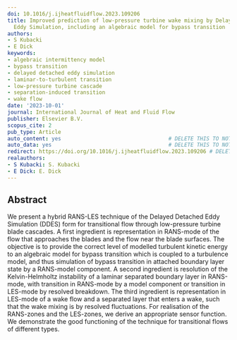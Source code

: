 ```yaml
---
doi: 10.1016/j.ijheatfluidflow.2023.109206
title: Improved prediction of low-pressure turbine wake mixing by Delayed Detached
  Eddy Simulation, including an algebraic model for bypass transition
authors:
- S Kubacki
- E Dick
keywords:
- algebraic intermittency model
- bypass transition
- delayed detached eddy simulation
- laminar-to-turbulent transition
- low-pressure turbine cascade
- separation-induced transition
- wake flow
date: '2023-10-01'
journal: International Journal of Heat and Fluid Flow
publisher: Elsevier B.V.
scopus_cite: 2
pub_type: Article
auto_content: yes                                  # DELETE THIS TO NOT AUTO GENERATE CONTENT
auto_data: yes                                     # DELETE THIS TO NOT AUTO GENERATE METADATA
redirect: https://doi.org/10.1016/j.ijheatfluidflow.2023.109206 # DELETE THIS TO NOT REDIRECT
realauthors:
- S Kubacki: S. Kubacki
- E Dick: E. Dick
---
```



## Abstract
We present a hybrid RANS-LES technique of the Delayed Detached Eddy Simulation (DDES) form for transitional flow through low-pressure turbine blade cascades. A first ingredient is representation in RANS-mode of the flow that approaches the blades and the flow near the blade surfaces. The objective is to provide the correct level of modelled turbulent kinetic energy to an algebraic model for bypass transition which is coupled to a turbulence model, and thus simulation of bypass transition in attached boundary layer state by a RANS-model component. A second ingredient is resolution of the Kelvin-Helmholtz instability of a laminar separated boundary layer in RANS-mode, with transition in RANS-mode by a model component or transition in LES-mode by resolved breakdown. The third ingredient is representation in LES-mode of a wake flow and a separated layer that enters a wake, such that the wake mixing is by resolved fluctuations. For realisation of the RANS-zones and the LES-zones, we derive an appropriate sensor function. We demonstrate the good functioning of the technique for transitional flows of different types.
